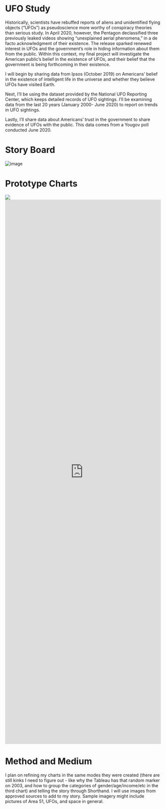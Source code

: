 
# UFO Study

Historically, scientists have rebuffed reports of aliens and unidentified flying objects (“UFOs”) as pseudoscience more worthy of conspiracy theories than serious study. In April 2020, however, the Pentagon declassified three previously leaked videos showing “unexplained aerial phenomena,” in a de facto acknowledgment of their existence. The release sparked renewed interest in UFOs and the government’s role in hiding information about them from the public. 
Within this context, my final project will investigate the American public’s belief in the existence of UFOs, and their belief that the government is being forthcoming in their existence.

I will begin by sharing data from Ipsos (October 2019) on Americans’ belief in the existence of intelligent life in the universe and whether they believe UFOs have visited Earth.

Next, I’ll be using the dataset provided by the National UFO Reporting Center, which keeps detailed records of UFO sightings. I’ll be examining data from the last 20 years (January 2000- June 2020) to report on trends in UFO sightings.

Lastly, I’ll share data about Americans’ trust in the government to share evidence of UFOs with the public. This data comes from a Yougov poll conducted June 2020.

# Story Board

![image](https://user-images.githubusercontent.com/67839182/89114596-421cad00-d44c-11ea-8d92-b8300d6c59bc.png)

# Prototype Charts

<div class="flourish-embed flourish-chart" data-src="visualisation/3332816" data-url="https://flo.uri.sh/visualisation/3332816/embed"><script src="https://public.flourish.studio/resources/embed.js"></script></div>

<div class='tableauPlaceholder' id='viz1596083144525' style='position: relative'><noscript><a href='#'><img alt=' ' src='https:&#47;&#47;public.tableau.com&#47;static&#47;images&#47;UF&#47;UFOSightings_15960827386210&#47;Sheet1&#47;1_rss.png' style='border: none' /></a></noscript><object class='tableauViz'  style='display:none;'><param name='host_url' value='https%3A%2F%2Fpublic.tableau.com%2F' /> <param name='embed_code_version' value='3' /> <param name='path' value='views&#47;UFOSightings_15960827386210&#47;Sheet1?:language=en&amp;:embed=y&amp;:display_count=y&amp;publish=yes' /> <param name='toolbar' value='yes' /><param name='static_image' value='https:&#47;&#47;public.tableau.com&#47;static&#47;images&#47;UF&#47;UFOSightings_15960827386210&#47;Sheet1&#47;1.png' /> <param name='animate_transition' value='yes' /><param name='display_static_image' value='yes' /><param name='display_spinner' value='yes' /><param name='display_overlay' value='yes' /><param name='display_count' value='yes' /><param name='language' value='en' /></object></div> <script type='text/javascript'>                    
  var divElement = document.getElementById('viz1596083144525');                    
  var vizElement = divElement.getElementsByTagName('object')[0];                    
  vizElement.style.width='100%';vizElement.style.height=(divElement.offsetWidth*0.75)+'px';                    
  var scriptElement = document.createElement('script');                    
  scriptElement.src = 'https://public.tableau.com/javascripts/api/viz_v1.js';                    
  vizElement.parentNode.insertBefore(scriptElement, vizElement);                </script>
  
  
  <iframe title="If the US government had evidence of UFOs, do you think it would...?" aria-label="Grouped Bars" id="datawrapper-chart-5UZJH" src="https://datawrapper.dwcdn.net/5UZJH/1/" scrolling="no" frameborder="0" style="width: 0; min-width: 100% !important; border: none;" height="1760"></iframe><script type="text/javascript">!function(){"use strict";window.addEventListener("message",(function(a){if(void 0!==a.data["datawrapper-height"])for(var e in a.data["datawrapper-height"]){var t=document.getElementById("datawrapper-chart-"+e)||document.querySelector("iframe[src*='"+e+"']");t&&(t.style.height=a.data["datawrapper-height"][e]+"px")}}))}();
</script>
  
# Method and Medium
  
I plan on refining my charts in the same modes they were created (there are still kinks I need to figure out - like why the Tableau has that random marker on 2003, and how to group the categories of gender/age/income/etc in the third chart) and telling the story through Shorthand. I will use images from approved sources to add to my story. Sample imagery might include pictures of Area 51, UFOs, and space in general.
